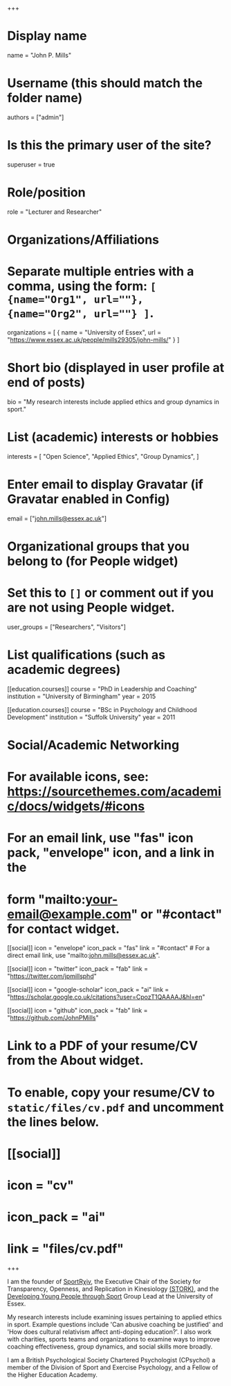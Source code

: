 +++
# Display name
name = "John P. Mills"

# Username (this should match the folder name)
authors = ["admin"]

# Is this the primary user of the site?
superuser = true

# Role/position
role = "Lecturer and Researcher"

# Organizations/Affiliations
#   Separate multiple entries with a comma, using the form: `[ {name="Org1", url=""}, {name="Org2", url=""} ]`.
organizations = [ { name = "University of Essex", url = "https://www.essex.ac.uk/people/mills29305/john-mills/" } ]

# Short bio (displayed in user profile at end of posts)
bio = "My research interests include applied ethics and group dynamics in sport."

# List (academic) interests or hobbies
interests = [
  "Open Science",
  "Applied Ethics",
  "Group Dynamics",
]

# Enter email to display Gravatar (if Gravatar enabled in Config)
email = ["john.mills@essex.ac.uk"]


# Organizational groups that you belong to (for People widget)
#   Set this to `[]` or comment out if you are not using People widget.
user_groups = ["Researchers", "Visitors"]

# List qualifications (such as academic degrees)
[[education.courses]]
  course = "PhD in Leadership and Coaching"
  institution = "University of Birmingham"
  year = 2015

[[education.courses]]
  course = "BSc in Psychology and Childhood Development"
  institution = "Suffolk University"
  year = 2011

# Social/Academic Networking
# For available icons, see: https://sourcethemes.com/academic/docs/widgets/#icons
#   For an email link, use "fas" icon pack, "envelope" icon, and a link in the
#   form "mailto:your-email@example.com" or "#contact" for contact widget.

[[social]]
  icon = "envelope"
  icon_pack = "fas"
  link = "#contact"  # For a direct email link, use "mailto:john.mills@essex.ac.uk".

[[social]]
  icon = "twitter"
  icon_pack = "fab"
  link = "https://twitter.com/jpmillsphd"

[[social]]
  icon = "google-scholar"
  icon_pack = "ai"
  link = "https://scholar.google.co.uk/citations?user=CpozT1QAAAAJ&hl=en"

[[social]]
  icon = "github"
  icon_pack = "fab"
  link = "https://github.com/JohnPMills"

# Link to a PDF of your resume/CV from the About widget.
# To enable, copy your resume/CV to `static/files/cv.pdf` and uncomment the lines below.
# [[social]]
#   icon = "cv"
#   icon_pack = "ai"
#   link = "files/cv.pdf"

+++

I am the founder of <a href="https://www.sportrxiv.org">SportRχiv</a>, the Executive Chair of the Society for Transparency, Openness, and Replication in Kinesiology <a href="https://www.storkinesiology.org">(STORK)</a>, and the <a href="https://www.essex.ac.uk/departments/sport-rehabilitation-and-exercise-sciences/research/development-of-young-people-through-sport">Developing Young People through Sport</a> Group Lead at the University of Essex.


My research interests include examining issues pertaining to applied ethics in sport. Example questions include 'Can abusive coaching be justified' and 'How does cultural relativism affect anti-doping education?'. I also work with charities, sports teams and organizations to examine ways to improve coaching effectiveness, group dynamics, and social skills more broadly.

I am a British Psychological Society Chartered Psychologist (CPsychol) a member of the Division of Sport and Exercise Psychology, and a Fellow of the Higher Education Academy.
